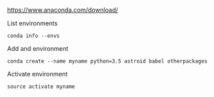 https://www.anaconda.com/download/


List environments
```
conda info --envs
```

Add and environment
```
conda create --name myname python=3.5 astroid babel otherpackages
```

Activate environment
```
source activate myname
```
